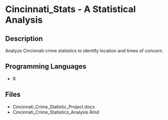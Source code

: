# Cincinnati_Stats - A Statistical Analysis

## Description
Analyze Cincinnati crime statistics to identify location and times of concern.

## Programming Languages
- R

## Files
- Cincinnati_Crime_Statistic_Project.docx
- Cincinnati_Crime_Statistics_Analysis.Rmd
